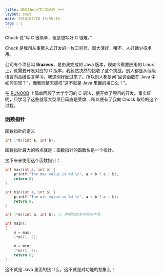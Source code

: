 ```yaml
---
title: 跟着Chuck学习C语言（一）
layout: post
date: 2018/05/28 19:55:10
tags : C
---
```

Chuck 说“写 C 很简单，但是想写好 C 很难。”

Chuck 是我司从事嵌入式开发的一枚工程师，器大活好，哦不，人好话少技术吊。

公司有个项目叫 **Braavos**，是由我完成的 Java 版本，现如今需要应用的 Linux 上，就需要开发对应的 C 版本，我毅然决然的接收了这个挑战。别人都是从低级语言向高级语言学习，我这刚好反过来了。所以别人都是问“回调函数在 Java 中如何实现？”，而我则整天感叹“这不就是 Java 里面的接口么！”。

在 [RUNOOB](http://www.runoob.com/cprogramming/c-tutorial.html) 上简单回顾了大学学习的 C 语法，便开始了项目的开发。事实证明，只学习了这些就写大型项目简直是受虐...
所以便有了我向 Chuck 取经的这个过程。

### 函数指针
函数指针的定义
```c
int (*m)(int a, int b);
```
函数指针最大的特点就是：函数指针的函数名是一个指针。

接下来来使用这个函数指针：
```c
int max(int a, int b) {
    printf("The max value is %d \n", a > b ? a : b);
    return 0;
}

int min(int a, int b) {
    printf("The min value is %d \n", a < b ? a : b);
    return 0;
}

int (*m)(int a, int b); // 声明时形参可写可不写

int main()
{
    m = max;
    (*m)(1, 2);

    m = min;
    (*m)(1, 2);
    return 0;
}
```
这不就是 Java 里面的接口么，这不就是对功能的抽象么！

<br/>
